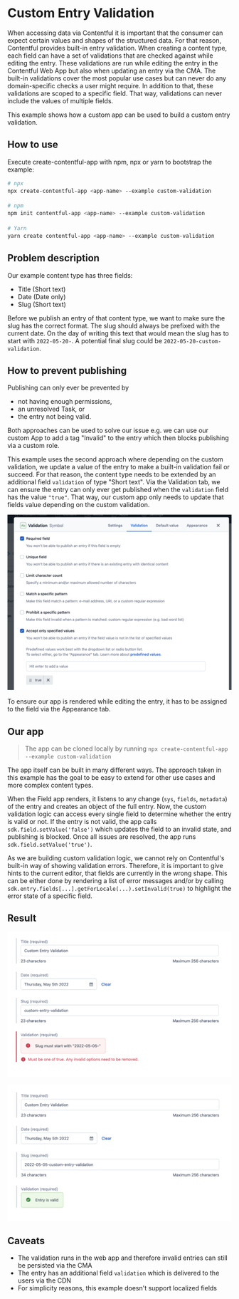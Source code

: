 # Custom Entry Validation

When accessing data via Contentful it is important that the consumer can expect certain values and shapes of the structured data. For that reason, Contentful provides built-in entry validation. When creating a content type, each field can have a set of validations that are checked against while editing the entry. These validations are run while editing the entry in the Contentful Web App but also when updating an entry via the CMA. The built-in validations cover the most popular use cases but can never do any domain-specific checks a user might require. In addition to that, these validations are scoped to a specific field. That way, validations can never include the values of multiple fields.

This example shows how a custom app can be used to build a custom entry validation.

## How to use

Execute create-contentful-app with npm, npx or yarn to bootstrap the example:

```bash
# npx
npx create-contentful-app <app-name> --example custom-validation

# npm
npm init contentful-app <app-name> --example custom-validation

# Yarn
yarn create contentful-app <app-name> --example custom-validation
```

## Problem description

Our example content type has three fields:

- Title (Short text)
- Date (Date only)
- Slug (Short text)

Before we publish an entry of that content type, we want to make sure the slug has the correct format. The slug should always be prefixed with the current date. On the day of writing this text that would mean the slug has to start with `2022-05-20-`. A potential final slug could be `2022-05-20-custom-validation`.

## How to prevent publishing

Publishing can only ever be prevented by

- not having enough permissions,
- an unresolved Task, or
- the entry not being valid.

Both approaches can be used to solve our issue e.g. we can use our custom App to add a tag "Invalid" to the entry which then blocks publishing via a custom role.

This example uses the second approach where depending on the custom validation, we update a value of the entry to make a built-in validation fail or succeed. For that reason, the content type needs to be extended by an additional field `validation` of type "Short text". Via the Validation tab, we can ensure the entry can only ever get published when the `validation` field has the value `"true"`. That way, our custom app only needs to update that fields value depending on the custom validation.

![Validation tab after creating the field](./docs/field-validation.png)

To ensure our app is rendered while editing the entry, it has to be assigned to the field via the Appearance tab.

## Our app

> The app can be cloned locally by running `npx create-contentful-app --example custom-validation`

The app itself can be built in many different ways. The approach taken in this example has the goal to be easy to extend for other use cases and more complex content types.

When the Field app renders, it listens to any change (`sys`, `fields`, `metadata`) of the entry and creates an object of the full entry. Now, the custom validation logic can access every single field to determine whether the entry is valid or not. If the entry is not valid, the app calls `sdk.field.setValue('false')` which updates the field to an invalid state, and publishing is blocked. Once all issues are resolved, the app runs `sdk.field.setValue('true')`.

As we are building custom validation logic, we cannot rely on Contentful's built-in way of showing validation errors. Therefore, it is important to give hints to the current editor, that fields are currently in the wrong shape. This can be either done by rendering a list of error messages and/or by calling `sdk.entry.fields[...].getForLocale(...).setInvalid(true)` to highlight the error state of a specific field.

## Result

![Invalid state](./docs/invalid-state.png)

![Valid state](./docs/valid-state.png)

## Caveats

- The validation runs in the web app and therefore invalid entries can still be persisted via the CMA
- The entry has an additional field `validation` which is delivered to the users via the CDN
- For simplicity reasons, this example doesn't support localized fields
